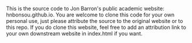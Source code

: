 This is the source code to Jon Barron's public academic website: hnbonsou.github.io. You are welcome to clone this code for your own personal use, just please attribute the source to the original website or to this repo. If you do clone this website, feel free to add an attribution link to your own downstream website in index.html if you want.
